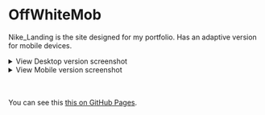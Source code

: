 # OffWhiteMob
Nike_Landing is the site designed for my portfolio.
Has an adaptive version for mobile devices.

<!-- Ctrl + Shift + V => view this file in VS Code -->

<details>
<summary>View Desktop version screenshot</summary>
  <img src="readme/preview.png" />
</details>

<details>
<summary>View Mobile version screenshot</summary>
  <img src="readme/MOBpreview.png" width=50% />
</details>
<br>
<br>

You can see this [this on GitHub Pages].

[this on GitHub Pages]: https://ulyanov-programmer.github.io/Nike_Landing/Nike_Landing